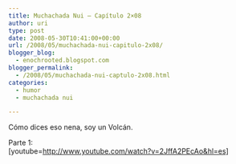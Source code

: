 ```yaml
---
title: Muchachada Nui – Capítulo 2×08
author: uri
type: post
date: 2008-05-30T10:41:00+00:00
url: /2008/05/muchachada-nui-capitulo-2x08/
blogger_blog:
  - enochrooted.blogspot.com
blogger_permalink:
  - /2008/05/muchachada-nui-captulo-2x08.html
categories:
  - humor
  - muchachada nui

---
```

Cómo dices eso nena, soy un Volcán.

Parte 1:  
[youtube=http://www.youtube.com/watch?v=2JffA2PEcAo&hl=es] 

<div class="blogger-post-footer">
  <img width='1' height='1' />
</div>